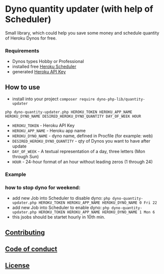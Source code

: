 # Dyno quantity updater (with help of Scheduler)
Small library, which could help you save some money and schedule quantity of Heroku Dynos for free.

### Requirements 
- Dynos types Hobby or Professional
- installed free [Heroku Scheduler](https://elements.heroku.com/addons/scheduler)
- generated [Heroku API Key](https://help.heroku.com/PBGP6IDE/how-should-i-generate-an-api-key-that-allows-me-to-use-the-heroku-platform-api)

## How to use
- install into your project `composer require dyno-php-lib/quantity-updater`
```
php dyno-quantity-updater.php HEROKU_TOKEN HEROKU_APP_NAME HEROKU_DYNO_NAME DESIRED_HEROKU_DYNO_QUANTITY DAY_OF_WEEK HOUR
```
- `HEROKU_TOKEN` - Heroku API Key
- `HEROKU_APP_NAME` - Heroku app name
- `HEROKU_DYNO_NAME` - dyno name, defined in Procfile (for example: web)
- `DESIRED_HEROKU_DYNO_QUANTITY` - qty of Dynos you want to have after update 
- `DAY_OF_WEEK` - A textual representation of a day, three letters (Mon through Sun)
- `HOUR` - 24-hour format of an hour without leading zeros (1 through 24)

### Example
### how to stop dyno for weekend:
- add new Job into Scheduler to disable dyno: `php dyno-quantity-updater.php HEROKU_TOKEN HEROKU_APP_NAME HEROKU_DYNO_NAME 0 Fri 22`
- add new Job into Scheduler to enable dyno: `php dyno-quantity-updater.php HEROKU_TOKEN HEROKU_APP_NAME HEROKU_DYNO_NAME 1 Mon 6`
- this jsobs should be startet hourly in 10th min.


## [Contributing](CONTTIBUTING.md)

## [Code of conduct](CODE_OF_CONDUCT.md)

## [License](LICENSE)
